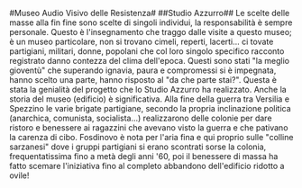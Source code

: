 #Museo Audio Visivo delle Resistenza#
##Studio Azzurro##
Le scelte delle masse alla fin fine sono scelte di singoli
individui, la responsabilità è sempre personale. Questo è
l'insegnamento che traggo dalle visite a questo museo; è
un museo particolare, non si trovano cimeli, reperti,
lacerti... ci tovate partigiani, militari, donne, popolani
che col loro singolo specifico racconto registrato danno
contezza del clima dell'epoca. Questi sono stati "la meglio
gioventù" che superando ignavia, paura e compromessi
si è impegnata, hanno scelto una parte, hanno risposto
al "da che parte stai?". Questa è stata la genialità del
progetto che lo Studio Azzurro ha realizzato.
Anche la storia del museo (edificio) è significativa. Alla
fine della guerra tra Versilia e Spezzino le varie brigate
partigiane, secondo la propria inclinazione politica
(anarchica, comunista, socialista...) realizzarono delle
colonie per dare ristoro e benessere ai ragazzini che
avevano visto la guerra e che pativano la carenza di
cibo. Fosdinovo è nota per l'aria fina e qui proprio sulle
"colline sarzanesi" dove i gruppi partigiani si erano
scontrati sorse la colonia, frequentatissima fino a metà
degli anni '60, poi il benessere di massa ha fatto scemare
l'iniziativa fino al completo abbandono dell'edificio
ridotto a ovile!
